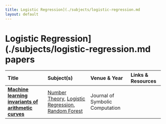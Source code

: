 ```yaml
---
title: Logistic Regression](./subjects/logistic-regression.md
layout: default
---
```


# Logistic Regression](./subjects/logistic-regression.md papers

| Title | Subject(s) | Venue & Year | Links & Resources |
| :--- | :--- | :--- | :--- |
| **[Machine learning invariants of arithmetic curves](https://www.sciencedirect.com/science/article/pii/S0747717122000839)** | [Number Theory](./subjects/number-theory.md), [Logistic Regression](./subjects/logistic-regression.md), [Random Forest](./subjects/random-forest.md) | Journal of Symbolic Computation |  |